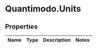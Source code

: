 # Quantimodo.Units

## Properties
Name | Type | Description | Notes
------------ | ------------- | ------------- | -------------


